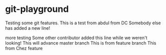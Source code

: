 # git-playground
Testing some git features.
This is a test from abdul from DC
Somebody else has added a new line!

more testing
Some other contributor added this line while we weren't looking!
This will advance master branch
This is from feature branch
This from Chez feature

